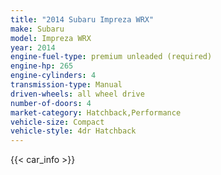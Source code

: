 ```yaml
---
title: "2014 Subaru Impreza WRX"
make: Subaru
model: Impreza WRX
year: 2014
engine-fuel-type: premium unleaded (required)
engine-hp: 265
engine-cylinders: 4
transmission-type: Manual
driven-wheels: all wheel drive
number-of-doors: 4
market-category: Hatchback,Performance
vehicle-size: Compact
vehicle-style: 4dr Hatchback
---
```


{{< car_info >}}
